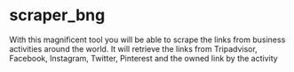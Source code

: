 # scraper_bng
With this magnificent tool you will be able to scrape the links from business activities around the world.
It will retrieve the links from Tripadvisor, Facebook, Instagram, Twitter, Pinterest and the owned link by the activity

